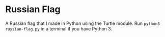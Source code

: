 # Russian Flag

A Russian flag that I made in Python using the Turtle module. Run `python3 russian-flag.py` in a terminal if you have Python 3.
